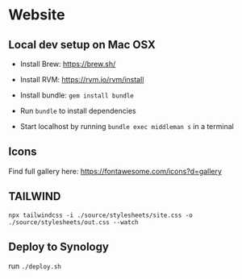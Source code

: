 # Website

## Local dev setup on Mac OSX

* Install Brew: https://brew.sh/

* Install RVM: https://rvm.io/rvm/install

* Install bundle: `gem install bundle`

* Run `bundle` to install dependencies

* Start localhost by running `bundle exec middleman s` in a terminal

## Icons

Find full gallery here: https://fontawesome.com/icons?d=gallery


## TAILWIND

`npx tailwindcss -i ./source/stylesheets/site.css -o ./source/stylesheets/out.css --watch`

## Deploy to Synology
run `./deploy.sh`